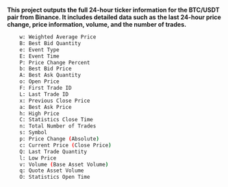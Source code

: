 **This project outputs the full 24-hour ticker information for the BTC/USDT pair from Binance. It includes detailed data such as**
**the last 24-hour price change, price information, volume, and the number of trades.**

```bash
    w: Weighted Average Price
    B: Best Bid Quantity
    e: Event Type
    E: Event Time
    P: Price Change Percent
    b: Best Bid Price
    A: Best Ask Quantity
    o: Open Price
    F: First Trade ID
    L: Last Trade ID
    x: Previous Close Price
    a: Best Ask Price
    h: High Price
    C: Statistics Close Time
    n: Total Number of Trades
    s: Symbol
    p: Price Change (Absolute)
    c: Current Price (Close Price)
    Q: Last Trade Quantity
    l: Low Price
    v: Volume (Base Asset Volume)
    q: Quote Asset Volume
    O: Statistics Open Time
```